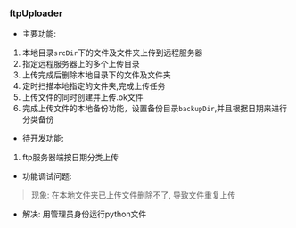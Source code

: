 ### ftpUploader

- 主要功能:

 1. 本地目录`srcDir`下的文件及文件夹上传到远程服务器
 2. 指定远程服务器上的多个上传目录
 3. 上传完成后删除本地目录下的文件及文件夹
 4. 定时扫描本地指定的文件夹,完成上传任务
 5. 上传文件的同时创建并上传.ok文件
 6. 完成上传文件的本地备份功能，设置备份目录`backupDir`,并且根据日期来进行分类备份
 
- 待开发功能:

 1. ftp服务器端按日期分类上传
 
- 功能调试问题:

> 现象: 在本地文件夹已上传文件删除不了, 导致文件重复上传

- 解决: 用管理员身份运行python文件